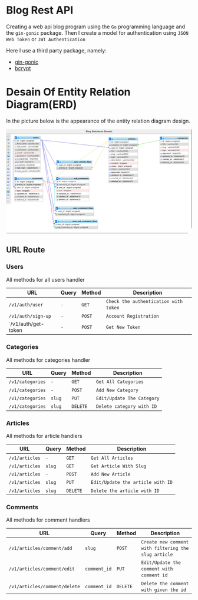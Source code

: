 # Blog Rest API

Creating a web api blog program using the `Go` programming language and the `gin-gonic` package.
Then I create a model for authentication using `JSON Web Token` or `JWT Authentication`

Here I use a third party package, namely:
- [gin-gonic](https://github.com/gin-gonic/gin)
- [bcrypt](https://golang.org/x/crypto/bcrypt)

# Desain Of Entity Relation Diagram(ERD)

In the picture below is the appearance of the entity relation diagram design.

<img src="desain-blog-db.png">

## URL Route

### Users

All methods for all users handler

| URL                  | Query | Method | Description                           |
|----------------------|-------|--------|---------------------------------------|
| `/v1/auth/user`      |  `-`  | `GET`  | `Check the authentication with token` |
| `/v1/auth/sign-up`   |  `-`  | `POST` | `Account Registration`                |
| `/v1/auth/get-token  |  `-`  | `POST` | `Get New Token`                       |

### Categories

All methods for categories handler

| URL               | Query  | Method   | Description                |
|-------------------|--------|----------|----------------------------|
| `/v1/categories`  | `-`    | `GET`    | `Get All Categories`       |
| `/v1/categories` | `-`    | `POST`   | `Add New Category`         |
| `/v1/categories`  | `slug` | `PUT`    | `Edit/Update The Category` |
| `/v1/categories` | `slug` | `DELETE` | `Delete category with ID`  |

### Articles

All methods for article handlers

| URL            | Query  | Method   | Description                       |
|----------------|--------|----------|-----------------------------------|
| `/v1/articles` | `-`    | `GET`    | `Get All Articles`                |
| `/v1/articles` | `slug` | `GET`    | `Get Article With Slug`           |
| `/v1/articles` | `-`    | `POST`   | `Add New Article`                 |
| `/v1/articles` | `slug` | `PUT`    | `Edit/Update the article with ID` |
| `/v1/articles` | `slug` | `DELETE` | `Delete the article with ID`      |

### Comments

All methods for comment handlers

| URL                           | Query        | Method   | Description                                          |
|-------------------------------|--------------|----------|------------------------------------------------------|
| `/v1/articles/comment/add`    | `slug`       | `POST`   | `Create new comment with filtering the slug article` |
| `/v1/articles/comment/edit`   | `comment_id` | `PUT`    | `Edit/Update the comment with comment id`            |
| `/v1/articles/comment/delete` | `comment_id` | `DELETE` | `Delete the comment with given the id`               |